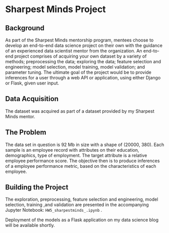 # Sharpest Minds Project

## Background

As part of the Sharpest Minds mentorship program, mentees choose to develop an end-to-end data science project on their own with the guidance of an experienced data scientist mentor from the organization. An end-to-end project comprises of acquiring your own dataset by a variety of methods; preprocessing the data; exploring the data; feature selection and engineering; model selection, model training, model validation; and parameter tuning. The ultimate goal of the project would be to provide inferences for a user through a web API or application, using either Django or Flask, given user input.

## Data Acquisition

The dataset was acquired as part of a dataset provided by my Sharpest Minds mentor.

## The Problem

The data set in question is 92 Mb in size with a shape of (20000, 380). Each sample is an employee record with attributes on their education, demographics, type of employment. The target attribute is a relative employee performance score. The objective then is to produce inferences of a employee performance metric, based on the characteristics of each employee.

## Building the Project

The exploration, preprocessing, feature selection and engineering, model selection, training ,and validation are presented in the accompanying Jupyter Notebook: ```HW5_sharpestminds_.ipynb``` .  

Deployment of the models as a Flask application on my data science blog will be available shortly.

